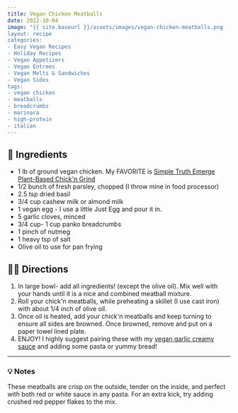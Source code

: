 ```yaml
---
title: Vegan Chicken Meatballs
date: 2022-10-04
image: "{{ site.baseurl }}/assets/images/vegan-chicken-meatballs.png
layout: recipe
categories:
- Easy Vegan Recipes
- Holiday Recipes
- Vegan Appetizers
- Vegan Entrees
- Vegan Melts & Sandwiches
- Vegan Sides
tags:
- vegan chicken
- meatballs
- breadcrumbs
- marinara
- high-protein
- italian
---
```


## 🧾 Ingredients

- 1 lb of ground vegan chicken. My FAVORITE is [Simple Truth Emerge Plant-Based Chick'n Grind](https://www.kroger.com/p/simple-truth-emerge-plant-based-chick-n-grind/0001111097027)
- 1/2 bunch of fresh parsley, chopped (I throw mine in food processor)
- 2.5 tsp dried basil
- 3/4 cup cashew milk or almond milk
- 1 vegan egg - I use a little Just Egg and pour it in.
- 5 garlic cloves, minced
- 3/4 cup- 1 cup panko breadcrumbs
- 1 pinch of nutmeg
- 1 heavy tsp of salt
- Olive oil to use for pan frying

## 👩‍🍳 Directions

1. In large bowl- add all ingredients! (except the olive oil). Mix well with your hands until it is a nice and combined meatball mixture.
2. Roll your chick'n meatballs, while preheating a skillet (I use cast iron) with about 1/4 inch of olive oil.
3. Once oil is heated, add your chick'n meatballs and keep turning to ensure all sides are browned. Once browned, remove and put on a paper towel lined plate.
4. ENJOY! I highly suggest pairing these with my [vegan garlic creamy sauce](/vegan-garlic-cream-sauce) and adding some pasta or yummy bread!


---

### 💡 Notes

These meatballs are crisp on the outside, tender on the inside, and perfect with both red or white sauce in any pasta. For an extra kick, try adding crushed red pepper flakes to the mix.
